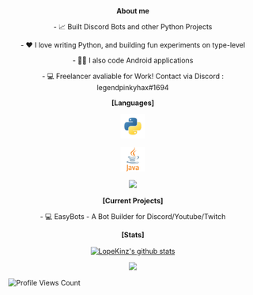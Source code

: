 <p href="https://noelp.live/" align="center">
    <img alt="" src=https://lanyard.cnrad.dev/api/935464662831620117/>
</p>  

<p align="center"><b>About me</b></p>


<p align="center">- 📈 Built Discord Bots and other Python Projects</p>

<p align="center">- ❤️ I love writing Python, and building fun experiments on type-level</p>

<p align="center">- 👩‍💻 I also code Android applications

<p align="center">- 💻 Freelancer avaliable for Work! Contact via Discord : legendpinkyhax#1694 </p>


<p align="center"><b>[Languages]</b>  </p>


<p align="center"><img height="50" src="https://raw.githubusercontent.com/github/explore/80688e429a7d4ef2fca1e82350fe8e3517d3494d/topics/python/python.png"></p>
<p align="center"><img height="50" src="https://raw.githubusercontent.com/github/explore/80688e429a7d4ef2fca1e82350fe8e3517d3494d/topics/java/java.png"></p>
<p align="center"><img height="50" src="https://raw.githubusercontent.com/github/explore/80688e429a7d4ef2fca1e82350fe8e3517d3494d/topics/c++/c++.png"></p>

<p align="center"><b>[Current Projects]</b>  </p>
<p align="center">- 💻 EasyBots - A Bot Builder for Discord/Youtube/Twitch </p>
<p align="center"><b>[Stats]</b>  </p>

<p align="center"><a href="https://github.com/anuraghazra/github-readme-stats"><img align="center" src="https://github-readme-stats.vercel.app/api?username=LopeKinz&show_icons=true&include_all_commits=true&theme=buefy&hide_border=true" alt="LopeKinz's github stats" /></a></p>

<p align="center"><img src="https://github-readme-stats.vercel.app/api/top-langs/?username=LopeKinz&layout=compact&theme=buefy&hide_border=true"></p>
 <img src="https://komarev.com/ghpvc/?username=LopeKinz" alt="Profile Views Count">
